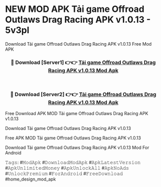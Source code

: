 # NEW MOD APK Tải game Offroad Outlaws Drag Racing APK v1.0.13 - 5v3pl
Download Tải game Offroad Outlaws Drag Racing APK v1.0.13 Free Mod APK

<div align="center">
<h3>🔴 Download [Server1] 👉👉 <a href="https://apk-comot.site?title=Tải_game_Offroad_Outlaws_Drag_Racing_APK_v1.0.13">Tải game Offroad Outlaws Drag Racing APK v1.0.13 Mod Apk</a></h3><br>

<h3>🔴 Download [Server2] 👉👉 <a href="https://apk-comot.site?title=Tải_game_Offroad_Outlaws_Drag_Racing_APK_v1.0.13">Tải game Offroad Outlaws Drag Racing APK v1.0.13 Mod Apk</a></h3>
</div>


Free Download APK MOD Tải game Offroad Outlaws Drag Racing APK v1.0.13

Download Tải game Offroad Outlaws Drag Racing APK v1.0.13 

Free APK MOD Tải game Offroad Outlaws Drag Racing APK v1.0.13 

Download Tải game Offroad Outlaws Drag Racing APK v1.0.13 Mod For Android

𝚃𝚊𝚐𝚜: #𝙼𝚘𝚍𝙰𝚙𝚔 #𝙳𝚘𝚠𝚗𝚕𝚘𝚊𝚍𝙼𝚘𝚍𝙰𝚙𝚔 #𝙰𝚙𝚔𝙻𝚊𝚝𝚎𝚜𝚝𝚅𝚎𝚛𝚜𝚒𝚘𝚗 #𝙰𝚙𝚔𝚄𝚗𝚕𝚒𝚖𝚒𝚝𝚎𝚍𝙼𝚘𝚗𝚎𝚢 #𝙰𝚙𝚔𝚄𝚗𝚕𝚘𝚌𝚔𝙰𝚕𝚕 #𝙰𝚙𝚔𝙽𝚘𝙰𝚍𝚜 #𝚄𝚗𝚕𝚘𝚌𝚔𝙿𝚛𝚎𝚖𝚒𝚞𝚖 #𝙵𝚘𝚛𝙰𝚗𝚍𝚛𝚘𝚒𝚍 #𝙵𝚛𝚎𝚎𝙳𝚘𝚠𝚗𝚕𝚘𝚊𝚍 #home_design_mod_apk